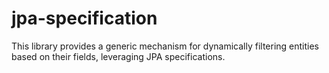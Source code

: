 # jpa-specification
This library provides a generic mechanism for dynamically filtering entities based on their fields, leveraging JPA specifications.
